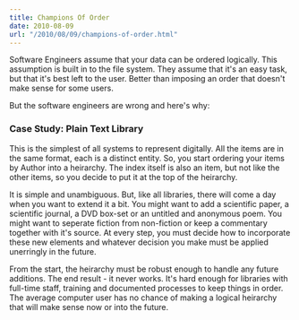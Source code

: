 ```yaml
---
title: Champions Of Order
date: 2010-08-09
url: "/2010/08/09/champions-of-order.html"
---
```

<p>Software Engineers assume that your data can be ordered logically. This
assumption is built in to the file system. They assume that it's an easy task,
but that it's best left to the user. Better than imposing an order that doesn't
make sense for some users. </p>

<p>But the software engineers are wrong and here's why:</p>

<h3>Case Study: Plain Text Library</h3>

<p>This is the simplest of all systems to represent digitally. All the items are
in the same format, each is a distinct entity. So, you start ordering your
items by Author into a heirarchy. The index itself is also an item, but not
like the other items, so you decide to put it at the top of the heirarchy.</p>

<p>It is simple and unambiguous. But, like all libraries, there will come a day
when you want to extend it a bit. You might want to add a scientific paper, a
scientific journal, a DVD box-set or an untitled and anonymous poem. You might want to
seperate fiction from non-fiction or keep a commentary together with it's source.
At every step, you must decide how to incorporate these new elements and
whatever decision you make must be applied unerringly in the future.</p>

<p>From the start, the heirarchy must be robust enough to handle any future
additions. The end result - it never works. It's hard enough for libraries with
full-time staff, training and documented processes to keep things in order. The
average computer user has no chance of making a logical heirarchy that will make
sense now or into the future.</p>
<div class="blogger-post-footer"><img alt="" height="1" src="https://blogger.googleusercontent.com/tracker/3761776372224414205-4693295566217684623?l=amxor.blogspot.com" width="1" /></div>
